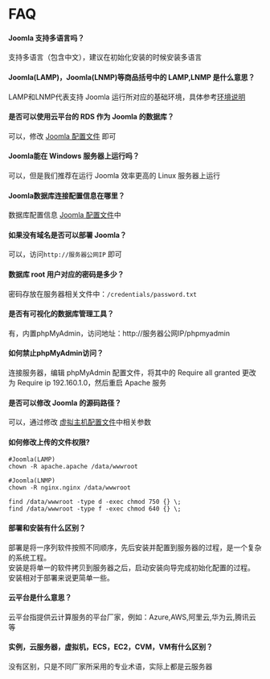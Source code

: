 # FAQ

#### Joomla 支持多语言吗？

支持多语言（包含中文），建议在初始化安装的时候安装多语言

#### Joomla(LAMP)，Joomla(LNMP)等商品括号中的 LAMP,LNMP 是什么意思？

LAMP和LNMP代表支持 Joomla 运行所对应的基础环境，具体参考[环境说明](/zh/admin-runtime.html)

#### 是否可以使用云平台的 RDS 作为 Joomla 的数据库？

可以，修改 [Joomla 配置文件](/zh/stack-components.html#joomla) 即可

#### Joomla能在 Windows 服务器上运行吗？

可以，但是我们推荐在运行 Joomla 效率更高的 Linux 服务器上运行

#### Joomla数据库连接配置信息在哪里？

数据库配置信息 [Joomla 配置文件](/zh/stack-components.html#joomla)中

#### 如果没有域名是否可以部署 Joomla？

可以，访问`http://服务器公网IP` 即可

#### 数据库 root 用户对应的密码是多少？

密码存放在服务器相关文件中：`/credentials/password.txt`

#### 是否有可视化的数据库管理工具？

有，内置phpMyAdmin，访问地址：http://服务器公网IP/phpmyadmin

#### 如何禁止phpMyAdmin访问？

连接服务器，编辑 phpMyAdmin 配置文件，将其中的 Require all granted 更改为 Require ip 192.160.1.0，然后重启 Apache 服务

#### 是否可以修改 Joomla 的源码路径？

可以，通过修改 [虚拟主机配置文件](/zh/stack-components.md#joomla)中相关参数

#### 如何修改上传的文件权限?

```shell
#Joomla(LAMP)
chown -R apache.apache /data/wwwroot

#Joomla(LNMP)
chown -R nginx.nginx /data/wwwroot

find /data/wwwroot -type d -exec chmod 750 {} \;
find /data/wwwroot -type f -exec chmod 640 {} \;
```
#### 部署和安装有什么区别？

部署是将一序列软件按照不同顺序，先后安装并配置到服务器的过程，是一个复杂的系统工程。  
安装是将单一的软件拷贝到服务器之后，启动安装向导完成初始化配置的过程。  
安装相对于部署来说更简单一些。 

#### 云平台是什么意思？

云平台指提供云计算服务的平台厂家，例如：Azure,AWS,阿里云,华为云,腾讯云等

#### 实例，云服务器，虚拟机，ECS，EC2，CVM，VM有什么区别？

没有区别，只是不同厂家所采用的专业术语，实际上都是云服务器
